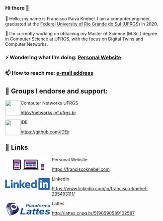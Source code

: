 ### Hi there 👋

💬 Hello, my name is Francisco Paiva Knebel. I am a computer engineer, graduated at the [Federal University of Rio Grande do Sul (UFRGS)](https://ufrgs.br) in 2020.

🔭 I’m currently working on obtaining my Master of Science (M.Sc.) degree in Computer Science at UFRGS, with the focus on Digital Twins and Computer Networks.

### ⚡ Wondering what I'm doing: [Personal Website](https://franciscoknebel.com)

### 📫 How to reach me: [e-mail address](francisco.knebel@inf.ufrgs.br)

## 👯 Groups I endorse and support:

<img width="50" height="50" align="left" src="https://avatars.githubusercontent.com/u/3741590?s=50&v=4">
Computer Networks UFRGS

http://networks.inf.ufrgs.br

<img width="50" height="50" align="left" src="https://avatars.githubusercontent.com/u/17241356?s=200&v=4">
IDE

https://github.com/IDEjr
 
## 🔗 Links


<img width="150" height="50" align="left" src="static/website.png">
Personal Website

https://franciscoknebel.com

<img width="150" height="50" align="left" src="static/linkedin.png">
LinkedIn

https://www.linkedin.com/in/francisco-knebel-295493111/

<img width="150" height="50" align="left" src="static/lattes.png">
Lattes

http://lattes.cnpq.br/5190590589102587

